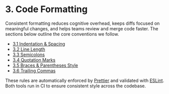 # 3. Code Formatting

Consistent formatting reduces cognitive overhead, keeps diffs focused on meaningful changes, and helps teams review and merge code faster.
The sections below outline the core conventions we follow.

- [3.1 Indentation & Spacing](./indentation-and-spacing.md)
- [3.2 Line Length](./line-length.md)
- [3.3 Semicolons](./semicolons.md)
- [3.4 Quotation Marks](./quotation-marks.md)
- [3.5 Braces & Parentheses Style](./braces-and-parentheses.md)
- [3.6 Trailing Commas](./trailing-commas.md)

These rules are automatically enforced by [Prettier](https://prettier.io/) and validated with [ESLint](https://eslint.org/).
Both tools run in CI to ensure consistent style across the codebase.
